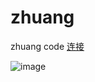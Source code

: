 zhuang
======

zhuang    code 
[连接](love.md)

![image](https://github.com/zheyer/zhuang/assets/4363323/5f03b0f7-1d4e-4cb8-beb7-559bf1515487)
